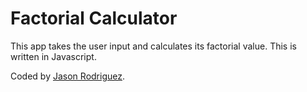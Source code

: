 Factorial Calculator
====================

This app takes the user input and calculates its factorial value. This is written in Javascript.

Coded by [Jason Rodriguez](http://jasonrodriguez.net/index.html).
